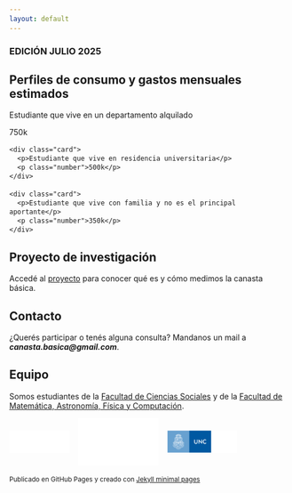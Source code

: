```yaml
---
layout: default
---
```


### EDICIÓN JULIO 2025 

## Perfiles de consumo y gastos mensuales estimados

  <div class="cards-container">
    <div class="card">
      <p>Estudiante que vive en un departamento alquilado</p>
      <p class="number">750k</p>
    </div>

    <div class="card">
      <p>Estudiante que vive en residencia universitaria</p>
      <p class="number">500k</p>
    </div>

    <div class="card">
      <p>Estudiante que vive con familia y no es el principal aportante</p>
      <p class="number">350k</p>
    </div>
  </div>

## Proyecto de investigación

Accedé al [proyecto](https://sociales.unc.edu.ar/) para conocer qué es y cómo medimos la canasta básica.

## Contacto

¿Querés participar o tenés alguna consulta? Mandanos un mail a **_canasta.basica@gmail.com_**.

## Equipo

Somos estudiantes de la [Facultad de Ciencias Sociales](https://sociales.unc.edu.ar/) y de la [Facultad de Matemática, Astronomía, Física y Computación](https://www.famaf.unc.edu.ar/).

<div style="display:flex; gap:15px; align-items:center; margin-bottom:15px;">
  <img src="/assets/img/FCS logo blanco.png" alt="Logo 1" style="height:40px;">
  <img src="/assets/img/Logo_FAMAF_blanco.png" alt="Logo 2" style="height:85px;">
  <img src="/assets/img/unc3_i.png" alt="Logo 3" style="height:40px;">
</div>

<footer>
<p><small>Publicado en GitHub Pages y creado con <a href="https://github.com/orderedlist">Jekyll minimal pages</a></small></p>
</footer>